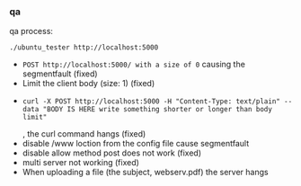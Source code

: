 ### qa
 qa process: 
   ```
   ./ubuntu_tester http://localhost:5000
   ```
 - `POST http://localhost:5000/ with a size of 0` causing the segmentfault (fixed)
 - Limit the client body (size: 1) (fixed)
 - ```
   curl -X POST http://localhost:5000 -H "Content-Type: text/plain" --data "BODY IS HERE write something shorter or longer than body limit"
   ```
   , the curl command hangs (fixed)
 - disable /www loction from the config file cause segmentfault
 - disable allow method post does not work (fixed)
 - multi server not working (fixed)
 - When uploading a file (the subject, webserv.pdf) the server hangs
